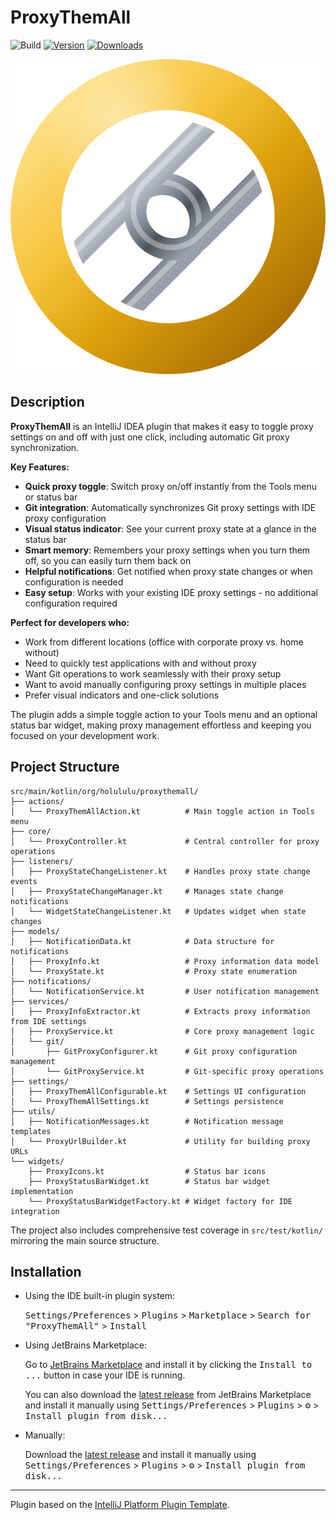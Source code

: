 # ProxyThemAll
![Build](https://github.com/HoLuLuLu/ProxyThemAll/workflows/Build/badge.svg)
[![Version](https://img.shields.io/jetbrains/plugin/v/28611-proxythemall.svg)](https://plugins.jetbrains.com/plugin/28611-proxythemall)
[![Downloads](https://img.shields.io/jetbrains/plugin/d/28611-proxythemall.svg)](https://plugins.jetbrains.com/plugin/28611-proxythemall)

![Plugin Icon](src/main/resources/META-INF/pluginIcon.svg)

## Description

<!-- Plugin description -->
__ProxyThemAll__ is an IntelliJ IDEA plugin that makes it easy to toggle proxy settings on and off with just one click,
including automatic Git proxy synchronization.

__Key Features:__

- __Quick proxy toggle__: Switch proxy on/off instantly from the Tools menu or status bar
- __Git integration__: Automatically synchronizes Git proxy settings with IDE proxy configuration
- __Visual status indicator__: See your current proxy state at a glance in the status bar
- __Smart memory__: Remembers your proxy settings when you turn them off, so you can easily turn them back on
- __Helpful notifications__: Get notified when proxy state changes or when configuration is needed
- __Easy setup__: Works with your existing IDE proxy settings - no additional configuration required

__Perfect for developers who:__

- Work from different locations (office with corporate proxy vs. home without)
- Need to quickly test applications with and without proxy
- Want Git operations to work seamlessly with their proxy setup
- Want to avoid manually configuring proxy settings in multiple places
- Prefer visual indicators and one-click solutions

The plugin adds a simple toggle action to your Tools menu and an optional status bar widget, making proxy management
effortless and keeping you focused on your development work.
<!-- Plugin description end -->

## Project Structure

```text
src/main/kotlin/org/holululu/proxythemall/
├── actions/
│   └── ProxyThemAllAction.kt          # Main toggle action in Tools menu
├── core/
│   └── ProxyController.kt             # Central controller for proxy operations
├── listeners/
│   ├── ProxyStateChangeListener.kt    # Handles proxy state change events
│   ├── ProxyStateChangeManager.kt     # Manages state change notifications
│   └── WidgetStateChangeListener.kt   # Updates widget when state changes
├── models/
│   ├── NotificationData.kt            # Data structure for notifications
│   ├── ProxyInfo.kt                   # Proxy information data model
│   └── ProxyState.kt                  # Proxy state enumeration
├── notifications/
│   └── NotificationService.kt         # User notification management
├── services/
│   ├── ProxyInfoExtractor.kt          # Extracts proxy information from IDE settings
│   ├── ProxyService.kt                # Core proxy management logic
│   └── git/
│       ├── GitProxyConfigurer.kt      # Git proxy configuration management
│       └── GitProxyService.kt         # Git-specific proxy operations
├── settings/
│   ├── ProxyThemAllConfigurable.kt    # Settings UI configuration
│   └── ProxyThemAllSettings.kt        # Settings persistence
├── utils/
│   ├── NotificationMessages.kt        # Notification message templates
│   └── ProxyUrlBuilder.kt             # Utility for building proxy URLs
└── widgets/
    ├── ProxyIcons.kt                  # Status bar icons
    ├── ProxyStatusBarWidget.kt        # Status bar widget implementation
    └── ProxyStatusBarWidgetFactory.kt # Widget factory for IDE integration
```

The project also includes comprehensive test coverage in `src/test/kotlin/` mirroring the main source structure.

## Installation

- Using the IDE built-in plugin system:
  
  <kbd>Settings/Preferences</kbd> > <kbd>Plugins</kbd> > <kbd>Marketplace</kbd> > <kbd>Search for "ProxyThemAll"</kbd> >
  <kbd>Install</kbd>
  
- Using JetBrains Marketplace:

  Go to [JetBrains Marketplace](https://plugins.jetbrains.com/plugin/28611-proxythemall) and install it by clicking
  the <kbd>Install to ...</kbd> button in case your IDE is running.

  You can also download the [latest release](https://plugins.jetbrains.com/plugin/28611-proxythemall/versions) from
  JetBrains Marketplace and install it manually using
  <kbd>Settings/Preferences</kbd> > <kbd>Plugins</kbd> > <kbd>⚙️</kbd> > <kbd>Install plugin from disk...</kbd>

- Manually:

  Download the [latest release](https://github.com/HoLuLuLu/ProxyThemAll/releases/latest) and install it manually using
  <kbd>Settings/Preferences</kbd> > <kbd>Plugins</kbd> > <kbd>⚙️</kbd> > <kbd>Install plugin from disk...</kbd>


---
Plugin based on the [IntelliJ Platform Plugin Template][template].

[template]: https://github.com/JetBrains/intellij-platform-plugin-template
[docs:plugin-description]: https://plugins.jetbrains.com/docs/intellij/plugin-user-experience.html#plugin-description-and-presentation
